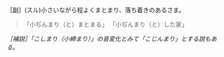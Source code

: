 ［副］(スル)小さいながら程よくまとまり、落ち着きのあるさま。
> 「小ぢんまり（と）まとまる」
> 「小ぢんまり（と）した家」

*［補説］「こしまり（小締まり）」の音変化とみて「こじんまり」とする説もある。*
